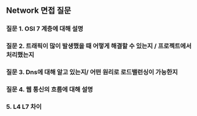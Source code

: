 ## Network 면접 질문 

### 질문 1. OSI 7 계층에 대해 설명

### 질문 2. 트래픽이 많이 발생했을 때 어떻게 해결할 수 있는지 / 프로젝트에서 처리했는지 

### 질문 3. Dns에 대해 알고 있는지/ 어떤 원리로 로드밸런싱이 가능한지 

### 질문 4. 웹 통신의 흐름에 대해 설명 

### 5. L4 L7 차이 
